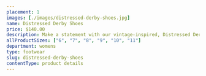 ```yaml
---
placement: 1
images: [./images/distressed-derby-shoes.jpg]
name: Distressed Derby Shoes
price: $140.00
description: Make a statement with our vintage-inspired, Distressed Derby Shoes. Pair them with a flowy sundress for a boho-chic look or wear them with skinny jeans and a sweater for a more casual vibe.
allProductSizes: ["6", "7", "8", "9", "10", "11"]
department: womens
type: footwear
slug: distressed-derby-shoes
contentType: product details
---
```

